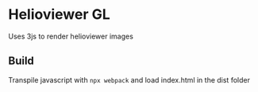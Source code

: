 # Helioviewer GL
Uses 3js to render helioviewer images

## Build
Transpile javascript with `npx webpack` and load index.html in the dist folder

